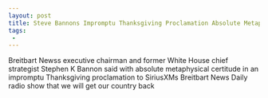 ```yaml
---
layout: post
title: Steve Bannons Impromptu Thanksgiving Proclamation Absolute Metaphysical Certitude That We Will Get Our Country Back
tags:
 -
---
```

Breitbart Newss executive chairman and former White House chief strategist Stephen K Bannon said with absolute metaphysical certitude in an impromptu Thanksgiving proclamation to SiriusXMs Breitbart News Daily radio show that we will get our country back
